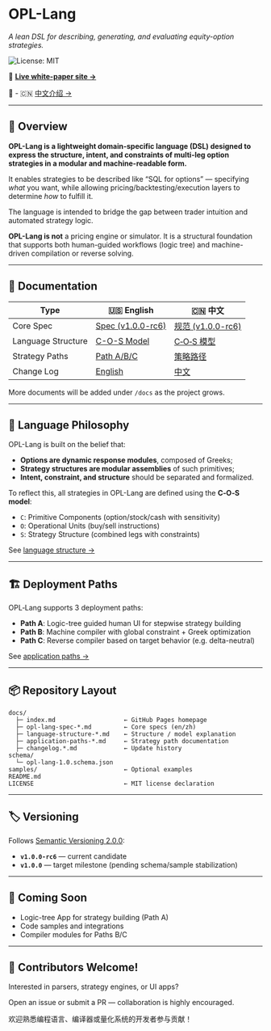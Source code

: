# OPL-Lang

*A lean DSL for describing, generating, and evaluating equity-option strategies.*

![License: MIT](https://img.shields.io/badge/License-MIT-green.svg)

📘 **[Live white-paper site →](https://whispersofzephyr.github.io/OPL-Lang/)**

🔗 - 🇨🇳 [中文介绍 →](README.zh.md)

---

## 🧭 Overview

**OPL-Lang is a lightweight domain-specific language (DSL) designed to express the structure, intent, and constraints of multi-leg option strategies in a modular and machine-readable form.**

It enables strategies to be described like “SQL for options” — specifying *what* you want, while allowing pricing/backtesting/execution layers to determine *how* to fulfill it.

The language is intended to bridge the gap between trader intuition and automated strategy logic.

**OPL-Lang is not** a pricing engine or simulator. It is a structural foundation that supports both human-guided workflows (logic tree) and machine-driven compilation or reverse solving.

---

## 📑 Documentation

| Type | 🇺🇸 English | 🇨🇳 中文 |
|------|------------|---------|
| Core Spec | [Spec (v1.0.0-rc6)](docs/opl-lang-spec-en-v1.0.0-rc6.md) | [规范 (v1.0.0-rc6)](docs/opl-lang-spec-zh-v1.0.0-rc6.md) |
| Language Structure | [C-O-S Model](docs/language-structure-en.md) | [C‑O‑S 模型](docs/language-structure-zh.md) |
| Strategy Paths | [Path A/B/C](docs/application-paths-en.md) | [策略路径](docs/application-paths-zh.md) |
| Change Log | [English](docs/changelog.en.md) | [中文](docs/changelog.zh.md) |

More documents will be added under `/docs` as the project grows.

---

## 🧠 Language Philosophy

OPL-Lang is built on the belief that:

- **Options are dynamic response modules**, composed of Greeks;
- **Strategy structures are modular assemblies** of such primitives;
- **Intent, constraint, and structure** should be separated and formalized.

To reflect this, all strategies in OPL-Lang are defined using the **C‑O‑S model**:

- `C`: Primitive Components (option/stock/cash with sensitivity)
- `O`: Operational Units (buy/sell instructions)
- `S`: Strategy Structure (combined legs with constraints)

See [language structure →](docs/language-structure-en.md)

---

## 🏗️ Deployment Paths

OPL‑Lang supports 3 deployment paths:

- **Path A**: Logic-tree guided human UI for stepwise strategy building
- **Path B**: Machine compiler with global constraint + Greek optimization
- **Path C**: Reverse compiler based on target behavior (e.g. delta-neutral)

See [application paths →](docs/application-paths-en.md)

---

## 📦 Repository Layout

```
docs/
  ├─ index.md                   ← GitHub Pages homepage
  ├─ opl-lang-spec-*.md         ← Core specs (en/zh)
  ├─ language-structure-*.md    ← Structure / model explanation
  ├─ application-paths-*.md     ← Strategy path documentation
  ├─ changelog.*.md             ← Update history
schema/
  └─ opl-lang-1.0.schema.json
samples/                        ← Optional examples
README.md
LICENSE                         ← MIT license declaration
```

---

## 🏷️ Versioning

Follows [Semantic Versioning 2.0.0](https://semver.org/):

- **`v1.0.0-rc6`** — current candidate
- **`v1.0.0`** — target milestone (pending schema/sample stabilization)

---

## 🚧 Coming Soon

- Logic-tree App for strategy building (Path A)
- Code samples and integrations
- Compiler modules for Paths B/C

---

## 🤝 Contributors Welcome!

Interested in parsers, strategy engines, or UI apps?

Open an issue or submit a PR — collaboration is highly encouraged.

欢迎熟悉编程语言、编译器或量化系统的开发者参与贡献！


